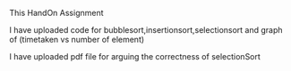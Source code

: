 
This HandOn Assignment

I have uploaded code for bubblesort,insertionsort,selectionsort and graph of (timetaken vs number of element)

I have uploaded pdf file for arguing the correctness of selectionSort 